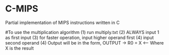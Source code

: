 # C-MIPS
Partial implementation of MIPS instructions written in C

#To use the multiplication algorithm
(1) run multiply.txt
(2) ALWAYS input 1 as first input
(3) for faster operation, input higher operand first
(4) input second operand
(4) Output will be in the form, OUTPUT -> R0 = X		<-- Where X is the result
